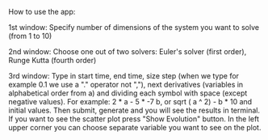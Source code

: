 How to use the app:

1st window:
Specify number of dimensions of the system you want to solve (from 1 to 10)

2nd window:
Choose one out of two solvers: Euler's solver (first order), Runge Kutta (fourth order)

3rd window: 
Type in start time, end time, size step (when we type for example 0.1 we use a "." operator not ","),
next derivatives (variables in alphabetical order from a) and dividing each symbol with space (except negative values). For example: 2 * a - 5 * -7 b, or sqrt ( a ^ 2) - b * 10 and initial values. Then submit, generate and you will see the results in terminal. If you want to see the scatter plot press "Show Evolution" button. In the left upper corner you can choose separate variable you want to see on the plot.